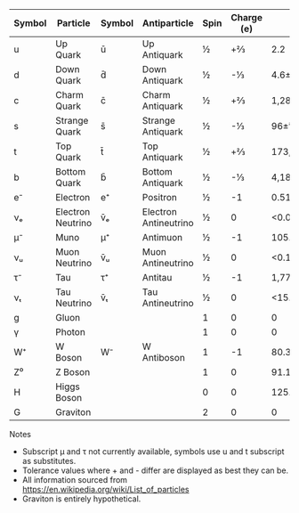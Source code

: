 
|Symbol|Particle|Symbol|Antiparticle|Spin|Charge (e)|Mass (MeV/c²)|
|------|--------|------|------------|----|------|-------------|
|u|Up Quark|ū|Up Antiquark|½|+⅔|2.2|2.2±⁰⋅⁶₀.₄|
|d|Down Quark|d̄|Down Antiquark|½|-⅓|4.6±⁰⋅⁵₀.₄|
|c|Charm Quark|c̄|Charm Antiquark|½|+⅔|1,280±30|
|s|Strange Quark|s̄|Strange Antiquark|½|-⅓|96±⁸₄|
|t|Top Quark|t̄|Top Antiquark|½|+⅔|173,100±600|
|b|Bottom Quark|b̄|Bottom Antiquark|½|-⅓|4,180±⁴⁰₃₀|
|e⁻|Electron|e⁺|Positron|½|-1|0.5109989461±0.0000000031|
|νₑ|Electron Neutrino|v̄ₑ|Electron Antineutrino|½|0|<0.0000022|
|μ⁻|Muno|μ⁺|Antimuon|½|-1|105.6583745±0.0000024|
|νᵤ|Muon Neutrino|v̄ᵤ|Muon Antineutrino|½|0|<0.170|
|τ⁻|Tau|τ⁺|Antitau|½|-1|1,776.86±0.12|
|νₜ|Tau Neutrino|v̄ₜ|Tau Antineutrino|½|0|<15.5|
|g|Gluon|||1|0|0|
|γ|Photon|||1|0|0|
|W⁺|W Boson|W⁻|W Antiboson|1|-1|80.385±0.015|
|Z⁰|Z Boson|||1|0|91.1875±0.0021|
|H|Higgs Boson|||0|0|125.09±0.24|
|G|Graviton|||2|0|0|

Notes
- Subscript μ and τ not currently available, symbols use u and t subscript as substitutes.
- Tolerance values where + and - differ are displayed as best they can be. 
- All information sourced from https://en.wikipedia.org/wiki/List_of_particles
- Graviton is entirely hypothetical.
